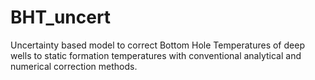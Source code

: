 # BHT_uncert
Uncertainty based model to correct Bottom Hole Temperatures of deep wells to static formation temperatures with conventional analytical and numerical correction methods.
